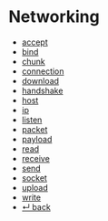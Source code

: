 Networking
======

- [accept](accept.md)
- [bind](bind.md)
- [chunk](chunk.md)
- [connection](connection.md)
- [download](download.md)
- [handshake](handshake.md)
- [host](host.md)
- [ip](ip.md)
- [listen](listen.md)
- [packet](packet.md)
- [payload](payload.md)
- [read](read.md)
- [receive](receive.md)
- [send](send.md)
- [socket](socket.md)
- [upload](upload.md)
- [write](write.md)
- [↵ back](../README.md)
